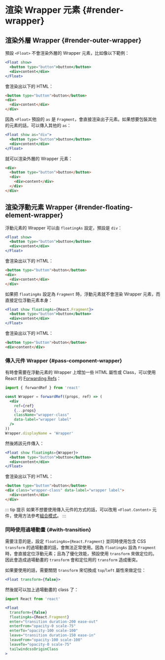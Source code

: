 # 渲染 Wrapper 元素 {#render-wrapper}

## 渲染外層 Wrapper {#render-outer-wrapper}

預設 `<Float>` 不會渲染外層的 Wrapper 元素，比如像以下範例：

```jsx
<Float show>
  <button type="button">button</button>
  <div>content</div>
</Float>
```

會渲染出以下的 HTML：

```html
<button type="button">button</button>
<div>
  <div>content</div>
</div>
```

因為 `<Float>` 預設的 `as` 是 `Fragment`，會直接渲染出子元素。如果想要包裝其他的元素的話，可以傳入其他的 `as`：

```jsx {1}
<Float show as="div">
  <button type="button">button</button>
  <div>content</div>
</Float>
```

就可以渲染外層的 Wrapper 元素：

```html {1,6}
<div>
  <button type="button">button</button>
  <div>
    <div>content</div>
  </div>
</div>
```

## 渲染浮動元素 Wrapper {#render-floating-element-wrapper}

浮動元素的 Wrapper 可以由 `floatingAs` 設定，預設是 `div`：

```jsx
<Float show>
  <button type="button">button</button>
  <div>content</div>
</Float>
```

會渲染出以下的 HTML：

```html {2,4}
<button type="button">button</button>
<div>
  <div>content</div>
</div>
```

如果把 `floatingAs` 設定為 `Fragment` 時，浮動元素就不會渲染 Wrapper 元素，而直接定位浮動元素本身：

```jsx {1}
<Float show floatingAs={React.Fragment}>
  <button type="button">button</button>
  <div>content</div>
</Float>
```

會渲染出以下的 HTML：

```html
<button type="button">button</button>
<div>content</div>
```

### 傳入元件 Wrapper {#pass-component-wrapper}

有時會需要在浮動元素的 Wrapper 上增加一些 HTML 屬性或 Class，可以使用 React 的 [Forwarding Refs](https://reactjs.org/docs/forwarding-refs.html)：

```jsx
import { forwardRef } from 'react'

const Wrapper = forwardRef((props, ref) => (
  <div
    ref={ref}
    {...props}
    className="wrapper-class"
    data-label="wrapper label"
  />
))
Wrapper.displayName = 'Wrapper'
```

然後將該元件傳入：

```jsx {1}
<Float show floatingAs={Wrapper}>
  <button type="button">button</button>
  <div>content</div>
</Float>
```

會渲染出以下的 HTML：

```html {2}
<button type="button">button</button>
<div class="wrapper-class" data-label="wrapper label">
  <div>content</div>
</div>
```

::: tip 提示
如果不想要使用傳入元件的方式的話，可以改用 `<Float.Content>` 元件，使用方法參考[組合模式](composable-mode.md)。
:::

### 同時使用過場動畫 {#with-transition}

需要注意的是，設定 `floatingAs={React.Fragment}` 並同時使用包含 CSS `transform` 的過場動畫的話，會無法正常使用。因為 `floatingAs` 設為 `Fragment` 時，會直接定位浮動元素；且為了優化效能，預設使用 `transform` 來做定位的。因此會造成過場動畫的 `transform` 會和定位用的 `transform` 造成衝突。

如果要使用的話，需要關閉 `transform` 來切換成 `top`/`left` 屬性來做定位：

```jsx
<Float transform={false}>
```

然後就可以加上過場動畫的 class 了：

```jsx
import React from 'react'

<Float
  transform={false}
  floatingAs={React.Fragment}
  enter="transition duration-200 ease-out"
  enterFrom="opacity-0 scale-75"
  enterTo="opacity-100 scale-100"
  leave="transition duration-150 ease-in"
  leaveFrom="opacity-100 scale-100"
  leaveTo="opacity-0 scale-75"
  tailwindcssOriginClass
>
```
